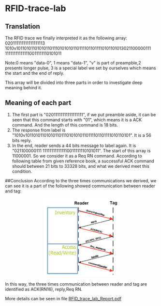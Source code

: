 # RFID-trace-lab

## Translation
The RFID trace we finally interpreted it as the following array:
020111111111111111113
1010v1011010110101011011101010101101111011011110101101013021100000111
111111111111110011111110101011

Note:0 means "data-0", 1 means "data-1", "v" is part of preampble,2
presents longer pulse, 3 is a special label we set by ourselves which means the start and the end of reply.

This array will be divided into three parts in order to investigate deep meaning behind it.


## Meaning of each part

1. The first part is "02011111111111111111", if we put preamble aside, it can be seen that this command starts with "01", which means it is a ACK command. And the length of this command is 18 bits.
2. The response from label is "1010v101101011010101101110101010110111101101111010110101". It is a 56 bits reply.
3. In the end, reader sends a 44 bits message to label again. It is "021100000111
111111111111110011111110101011". The start of this array is 11000001. So we
consider it as a Req RN command. According to following table from given reference book, a successful ACK command should between 21 bits to 33328 bits, and what we derived meet this condition.

##Conclusion
According to the three times communications we derived, we can see it is a part of the following showed communication between reader and tag:
<p align="center"><img src="https://github.com/yuzhuY/RFID-trace-lab/blob/master/CommunicationBetweenReaderAndTag.jpg" width="250">

In this way, the three
times communication between reader and tag are identified as ACK(RN16),
reply,Req RN.

More details can be seen in file [RFID_trace_lab_Report.pdf](https://github.com/yuzhuY/RFID-trace-lab/blob/master/RFID_trace_Lab_Report.pdf)

